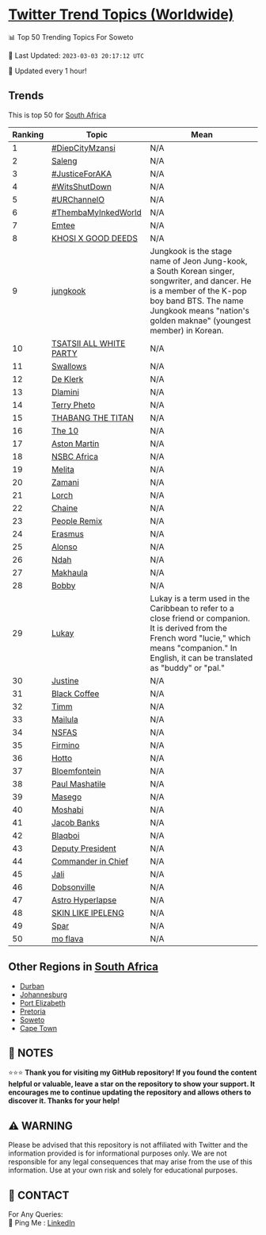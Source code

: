 [Twitter Trend Topics (Worldwide)](https://github.com/ErcinDedeoglu/Twitter-Trend-Topics)
==========


📊 Top 50 Trending Topics For Soweto

📆 Last Updated: `2023-03-03 20:17:12 UTC`

🔧 Updated every 1 hour!


## Trends

This is top 50 for [South Africa](</South Africa>)

| Ranking | Topic | Mean |
| ------- | ------------ | ------------ |
| 1 | [#DiepCityMzansi](http://twitter.com/search?q=%23DiepCityMzansi) | N/A |
| 2 | [Saleng](http://twitter.com/search?q=Saleng) | N/A |
| 3 | [#JusticeForAKA](http://twitter.com/search?q=%23JusticeForAKA) | N/A |
| 4 | [#WitsShutDown](http://twitter.com/search?q=%23WitsShutDown) | N/A |
| 5 | [#URChannelO](http://twitter.com/search?q=%23URChannelO) | N/A |
| 6 | [#ThembaMyInkedWorld](http://twitter.com/search?q=%23ThembaMyInkedWorld) | N/A |
| 7 | [Emtee](http://twitter.com/search?q=Emtee) | N/A |
| 8 | [KHOSI X GOOD DEEDS](http://twitter.com/search?q=KHOSI+X+GOOD+DEEDS) | N/A |
| 9 | [jungkook](http://twitter.com/search?q=jungkook) | Jungkook is the stage name of Jeon Jung-kook, a South Korean singer, songwriter, and dancer. He is a member of the K-pop boy band BTS. The name Jungkook means "nation's golden maknae" (youngest member) in Korean. |
| 10 | [TSATSII ALL WHITE PARTY](http://twitter.com/search?q=TSATSII+ALL+WHITE+PARTY) | N/A |
| 11 | [Swallows](http://twitter.com/search?q=Swallows) | N/A |
| 12 | [De Klerk](http://twitter.com/search?q=De+Klerk) | N/A |
| 13 | [Dlamini](http://twitter.com/search?q=Dlamini) | N/A |
| 14 | [Terry Pheto](http://twitter.com/search?q=Terry+Pheto) | N/A |
| 15 | [THABANG THE TITAN](http://twitter.com/search?q=THABANG+THE+TITAN) | N/A |
| 16 | [The 10](http://twitter.com/search?q=The+10) | N/A |
| 17 | [Aston Martin](http://twitter.com/search?q=Aston+Martin) | N/A |
| 18 | [NSBC Africa](http://twitter.com/search?q=NSBC+Africa) | N/A |
| 19 | [Melita](http://twitter.com/search?q=Melita) | N/A |
| 20 | [Zamani](http://twitter.com/search?q=Zamani) | N/A |
| 21 | [Lorch](http://twitter.com/search?q=Lorch) | N/A |
| 22 | [Chaine](http://twitter.com/search?q=Chaine) | N/A |
| 23 | [People Remix](http://twitter.com/search?q=People+Remix) | N/A |
| 24 | [Erasmus](http://twitter.com/search?q=Erasmus) | N/A |
| 25 | [Alonso](http://twitter.com/search?q=Alonso) | N/A |
| 26 | [Ndah](http://twitter.com/search?q=Ndah) | N/A |
| 27 | [Makhaula](http://twitter.com/search?q=Makhaula) | N/A |
| 28 | [Bobby](http://twitter.com/search?q=Bobby) | N/A |
| 29 | [Lukay](http://twitter.com/search?q=Lukay) | Lukay is a term used in the Caribbean to refer to a close friend or companion. It is derived from the French word "lucie," which means "companion." In English, it can be translated as "buddy" or "pal." |
| 30 | [Justine](http://twitter.com/search?q=Justine) | N/A |
| 31 | [Black Coffee](http://twitter.com/search?q=Black+Coffee) | N/A |
| 32 | [Timm](http://twitter.com/search?q=Timm) | N/A |
| 33 | [Mailula](http://twitter.com/search?q=Mailula) | N/A |
| 34 | [NSFAS](http://twitter.com/search?q=NSFAS) | N/A |
| 35 | [Firmino](http://twitter.com/search?q=Firmino) | N/A |
| 36 | [Hotto](http://twitter.com/search?q=Hotto) | N/A |
| 37 | [Bloemfontein](http://twitter.com/search?q=Bloemfontein) | N/A |
| 38 | [Paul Mashatile](http://twitter.com/search?q=Paul+Mashatile) | N/A |
| 39 | [Masego](http://twitter.com/search?q=Masego) | N/A |
| 40 | [Moshabi](http://twitter.com/search?q=Moshabi) | N/A |
| 41 | [Jacob Banks](http://twitter.com/search?q=Jacob+Banks) | N/A |
| 42 | [Blaqboi](http://twitter.com/search?q=Blaqboi) | N/A |
| 43 | [Deputy President](http://twitter.com/search?q=Deputy+President) | N/A |
| 44 | [Commander in Chief](http://twitter.com/search?q=Commander+in+Chief) | N/A |
| 45 | [Jali](http://twitter.com/search?q=Jali) | N/A |
| 46 | [Dobsonville](http://twitter.com/search?q=Dobsonville) | N/A |
| 47 | [Astro Hyperlapse](http://twitter.com/search?q=Astro+Hyperlapse) | N/A |
| 48 | [SKIN LIKE IPELENG](http://twitter.com/search?q=SKIN+LIKE+IPELENG) | N/A |
| 49 | [Spar](http://twitter.com/search?q=Spar) | N/A |
| 50 | [mo flava](http://twitter.com/search?q=mo+flava) | N/A |



## Other Regions in [South Africa](</South Africa>)

* [Durban](</South Africa/Durban.md>)
* [Johannesburg](</South Africa/Johannesburg.md>)
* [Port Elizabeth](</South Africa/Port Elizabeth.md>)
* [Pretoria](</South Africa/Pretoria.md>)
* [Soweto](</South Africa/Soweto.md>)
* [Cape Town](</South Africa/Cape Town.md>)



## 📝 NOTES

⭐⭐⭐ **Thank you for visiting my GitHub repository! If you found the content helpful or valuable, leave a star on the repository to show your support. It encourages me to continue updating the repository and allows others to discover it. Thanks for your help!**


## ⚠️ WARNING

Please be advised that this repository is not affiliated with Twitter and the information provided is for informational purposes only. We are not responsible for any legal consequences that may arise from the use of this information. Use at your own risk and solely for educational purposes.


## 📨 CONTACT

 For Any Queries:  
            🏓 Ping Me : [LinkedIn](https://www.linkedin.com/in/ercindedeoglu/)
